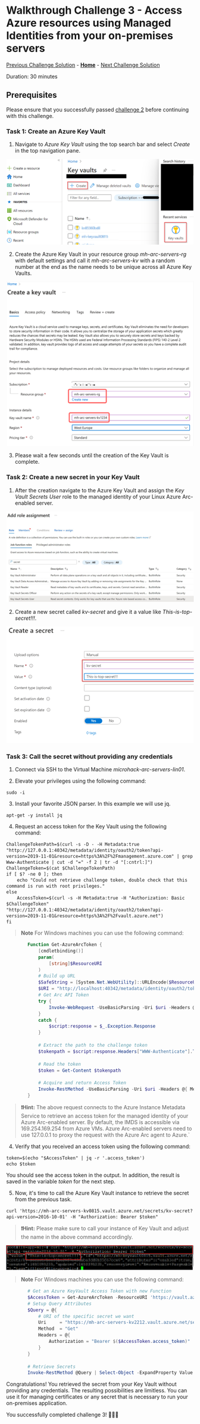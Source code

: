 # Walkthrough Challenge 3 - Access Azure resources using Managed Identities from your on-premises servers

[Previous Challenge Solution](../challenge-02/solution-02.md) - **[Home](../../Readme.md)** - [Next Challenge Solution](../challenge-04/solution-04.md)

Duration: 30 minutes

## Prerequisites

Please ensure that you successfully passed [challenge 2](../../Readme.md#challenge-2) before continuing with this challenge.

### Task 1: Create an Azure Key Vault

1. Navigate to *Azure Key Vault* using the top search bar and select *Create* in the top navigation pane.

![image](./img/1_new_KV.png)

2. Create the Azure Key Vault in your resource group *mh-arc-servers-rg* with default settings and call it *mh-arc-servers-kv* with a random number at the end as the name needs to be unique across all Azure Key Vaults.

![image](./img/2_KV_settings.jpg)

3. Please wait a few seconds until the creation of the Key Vault is complete.

### Task 2: Create a new secret in your Key Vault

1. After the creation navigate to the Azure Key Vault and assign the *Key Vault Secrets User* role to the managed identity of your Linux Azure Arc-enabled server.

![image](./img/3_Assign_KeyVault_permissions.jpg)

2. Create a new secret called *kv-secret* and give it a value like *This-is-top-secret!!!*.

![image](./img/4_Create_Secret.png)


### Task 3: Call the secret without providing any credentials

1. Connect via SSH to the Virtual Machine *microhack-arc-servers-lin01*.

2. Elevate your privileges using the following command:

```
sudo -i
```

3. Install your favorite JSON parser. In this example we will use jq.

```
apt-get -y install jq
```

4. Request an access token for the Key Vault using the following command:

```shell
ChallengeTokenPath=$(curl -s -D - -H Metadata:true "http://127.0.0.1:40342/metadata/identity/oauth2/token?api-version=2019-11-01&resource=https%3A%2F%2Fmanagement.azure.com" | grep Www-Authenticate | cut -d "=" -f 2 | tr -d "[:cntrl:]")
ChallengeToken=$(cat $ChallengeTokenPath)
if [ $? -ne 0 ]; then
    echo "Could not retrieve challenge token, double check that this command is run with root privileges."
else
    AccessToken=$(curl -s -H Metadata:true -H "Authorization: Basic $ChallengeToken" "http://127.0.0.1:40342/metadata/identity/oauth2/token?api-version=2019-11-01&resource=https%3A%2F%2Fvault.azure.net")
fi
```

   > **Note**
   >  For Windows machines you can use the following command:

```powershell
        Function Get-AzureArcToken {
            [cmdletbinding()]
            param(
                [string]$ResourceURI
            )
            # Build up URL
            $SafeString = [System.Net.WebUtility]::URLEncode($ResourceURI)
            $URI = "http://localhost:40342/metadata/identity/oauth2/token?api-version=2019-11-01&resource={0}" -f $SafeString
            # Get Arc API Token
            try {
                Invoke-WebRequest -UseBasicParsing -Uri $uri -Headers @{ Metadata = "true" } -Verbose:0
            }
            catch {
                $script:response = $_.Exception.Response
            }

            # Extract the path to the challenge token
            $tokenpath = $script:response.Headers["WWW-Authenticate"].TrimStart("Basic realm=")

            # Read the token
            $token = Get-Content $tokenpath

            # Acquire and return Access Token
            Invoke-RestMethod -UseBasicParsing -Uri $uri -Headers @{ Metadata = "true"; Authorization = "Basic $token" }
        }
```


> **❗Hint:**
> The above request connects to the Azure Instance Metadata Service to retrieve an access token for the managed identity of your Azure Arc-enabled server. By default, the IMDS is accessible via 169.254.169.254 from Azure VMs. Azure Arc-enabled servers need to use 127.0.0.1 to proxy the request with the Azure Arc agent to Azure.`

4. Verify that you received an access token using the following command:

```shell
token=$(echo "$AccessToken" | jq -r '.access_token')
echo $token
```
You should see the access token in the output. In addition, the result is saved in the variable *token* for the next step.

5. Now, it's time to call the Azure Key Vault instance to retrieve the secret from the previous task.

```shell
curl 'https://mh-arc-servers-kv0815.vault.azure.net/secrets/kv-secret?api-version=2016-10-01' -H "Authorization: Bearer $token"
```

> **❗Hint:**
> Please make sure to call your instance of Key Vault and adjust the name in the above command accordingly.

![image](./img/5_result_secret.png)

   > **Note**
   >  For Windows machines you can use the following command:

```powershell
        # Get an Azure KeyVault Access Token with new Function
        $AccessToken = Get-AzureArcToken -ResourceURI 'https://vault.azure.net'
        # Setup Query Attributes
        $Query = @{
            # URI of the specific secret we want
            Uri     = "https://mh-arc-servers-kv2212.vault.azure.net/secrets/test?api-version=7.1"
            Method  = "Get"
            Headers = @{
                Authorization = "Bearer $($AccessToken.access_token)"
            }
        }

        # Retrieve Secrets
        Invoke-RestMethod @Query | Select-Object -ExpandProperty Value | fl *
```

Congratulations! You retrieved the secret from your Key Vault without providing any credentials. The resulting possibilities are limitless. You can use it for managing certificates or any secret that is necessary to run your on-premises application.

You successfully completed challenge 3! 🚀🚀🚀
